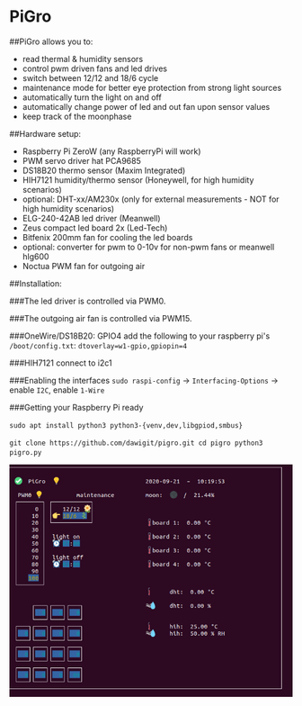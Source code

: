 # PiGro

##PiGro allows you to:

- read thermal & humidity sensors
- control pwm driven fans and led drives
- switch between 12/12 and 18/6 cycle
- maintenance mode for better eye protection from strong light sources
- automatically turn the light on and off
- automatically change power of led and out fan upon sensor values
- keep track of the moonphase

##Hardware setup:

- Raspberry Pi ZeroW (any RaspberryPi will work)
- PWM servo driver hat PCA9685
- DS18B20 thermo sensor (Maxim Integrated)
- HIH7121 humidity/thermo sensor (Honeywell, for high humidity scenarios)
- optional: DHT-xx/AM230x (only for external measurements - NOT for high humidity scenarios)
- ELG-240-42AB led driver (Meanwell)
- Zeus compact led board 2x (Led-Tech)
- Bitfenix 200mm fan for cooling the led boards
- optional: converter for pwm to 0-10v for non-pwm fans or meanwell hlg600
- Noctua PWM fan for outgoing air


##Installation:

###The led driver is controlled via PWM0.

###The outgoing air fan is controlled via PWM15.

###OneWire/DS18B20: GPIO4
add the following to your raspberry pi's `/boot/config.txt`:
`dtoverlay=w1-gpio,gpiopin=4`

###HIH7121
connect to i2c1

###Enabling the interfaces
`sudo raspi-config`
-> `Interfacing-Options` -> enable `I2C`, enable `1-Wire`

###Getting your Raspberry Pi ready

`sudo apt install python3 python3-{venv,dev,libgpiod,smbus}`

`git clone https://github.com/dawigit/pigro.git
cd pigro
python3 pigro.py`

![Screenshot](img_pigro.png)
